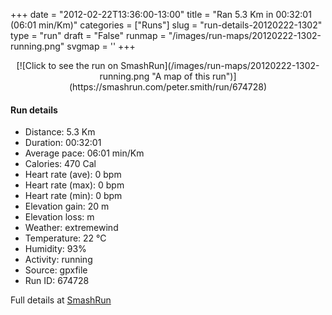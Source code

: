 +++
date = "2012-02-22T13:36:00-13:00"
title = "Ran 5.3 Km in 00:32:01 (06:01 min/Km)"
categories = ["Runs"]
slug = "run-details-20120222-1302"
type = "run"
draft = "False"
runmap = "/images/run-maps/20120222-1302-running.png"
svgmap = '<polyline points="38 30, 40 33, 62 14, 68 15, 78 20, 100 55, 99 61, 94 72, 77 87, 69 87, 41 81, 36 69, 33 66, 15 61, 0 51, 25 27, 32 19, 36 18, 37 22">'
+++



<!--more-->

<center>
[![Click to see the run on SmashRun](/images/run-maps/20120222-1302-running.png "A map of this run")](https://smashrun.com/peter.smith/run/674728)
</center>

#### Run details

* Distance: 5.3 Km
* Duration: 00:32:01
* Average pace: 06:01 min/Km
* Calories: 470 Cal
* Heart rate (ave): 0 bpm
* Heart rate (max): 0 bpm
* Heart rate (min): 0 bpm
* Elevation gain: 20 m
* Elevation loss:  m
* Weather: extremewind
* Temperature: 22 &deg;C
* Humidity: 93%
* Activity: running
* Source: gpxfile
* Run ID: 674728

Full details at [SmashRun](https://smashrun.com/peter.smith/run/674728)